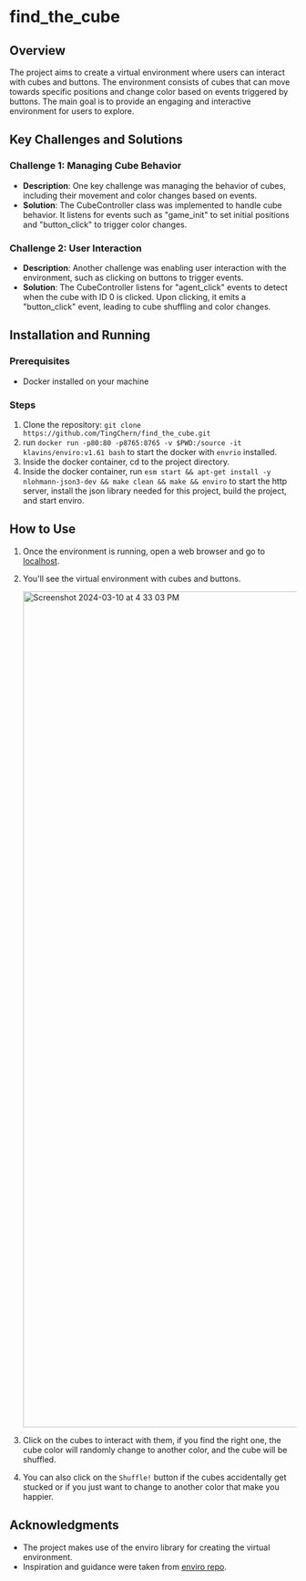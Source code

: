 # find_the_cube

## Overview

The project aims to create a virtual environment where users can interact with cubes and buttons. The environment consists of cubes that can move towards specific positions and change color based on events triggered by buttons. The main goal is to provide an engaging and interactive environment for users to explore.

## Key Challenges and Solutions

### Challenge 1: Managing Cube Behavior
- **Description**: One key challenge was managing the behavior of cubes, including their movement and color changes based on events.
- **Solution**: The CubeController class was implemented to handle cube behavior. It listens for events such as "game_init" to set initial positions and "button_click" to trigger color changes.

### Challenge 2: User Interaction
- **Description**: Another challenge was enabling user interaction with the environment, such as clicking on buttons to trigger events.
- **Solution**: The CubeController listens for "agent_click" events to detect when the cube with ID 0 is clicked. Upon clicking, it emits a "button_click" event, leading to cube shuffling and color changes.

## Installation and Running

### Prerequisites
- Docker installed on your machine

### Steps
1. Clone the repository: `git clone https://github.com/TingChern/find_the_cube.git`
2. run `docker run -p80:80 -p8765:8765 -v $PWD:/source -it klavins/enviro:v1.61 bash` to start the docker with `envrio` installed.
3. Inside the docker container, cd to the project directory.
4. Inside the docker container, run `esm start && apt-get install -y nlohmann-json3-dev && make clean && make && enviro` to start the http server, install the json library needed for this project, build the project, and start enviro.

## How to Use

1. Once the environment is running, open a web browser and go to [localhost](http://127.0.0.1/).
2. You'll see the virtual environment with cubes and buttons.

   <img width="1466" alt="Screenshot 2024-03-10 at 4 33 03 PM" src="https://github.com/TingChern/find_the_cube/assets/30149168/38e62ec3-24be-4f48-ba9e-67eaa9ca4326">

4. Click on the cubes to interact with them, if you find the right one, the cube color will randomly change to another color, and the cube will be shuffled.
5. You can also click on the  `Shuffle!` button if the cubes accidentally get stucked or if you just want to change to another color that make you happier.

## Acknowledgments

- The project makes use of the enviro library for creating the virtual environment.
- Inspiration and guidance were taken from [enviro repo](https://github.com/klavinslab/enviro).
